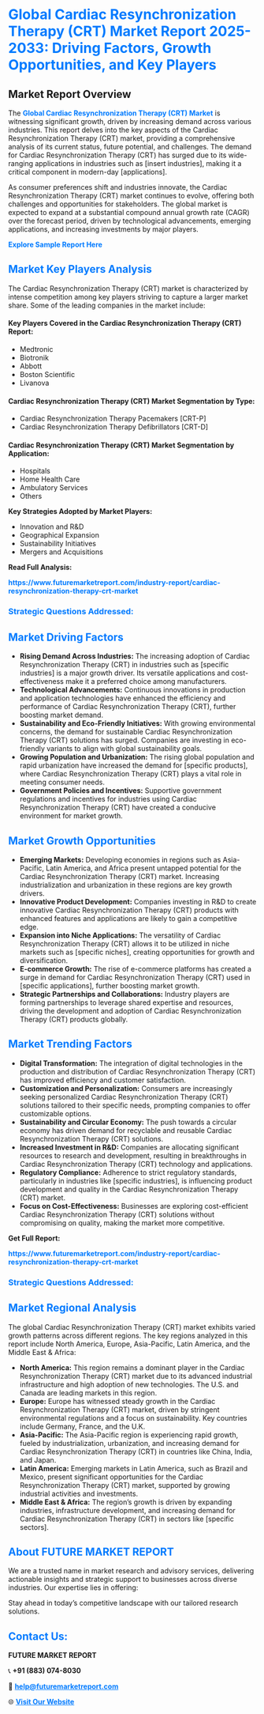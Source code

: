 <h1 style="color: #007BFF;">Global Cardiac Resynchronization Therapy (CRT) Market Report 2025-2033: Driving Factors, Growth Opportunities, and Key Players</h1>

<section id="overview">
<h2>Market Report Overview</h2>
<p>The <a href="https://www.futuremarketreport.com/industry-report/cardiac-resynchronization-therapy-crt-market" style="color: #007BFF; text-decoration: none;"><strong>Global Cardiac Resynchronization Therapy (CRT) Market</strong></a> is witnessing significant growth, driven by increasing demand across various industries. This report delves into the key aspects of the Cardiac Resynchronization Therapy (CRT) market, providing a comprehensive analysis of its current status, future potential, and challenges. The demand for Cardiac Resynchronization Therapy (CRT) has surged due to its wide-ranging applications in industries such as [insert industries], making it a critical component in modern-day [applications].</p>
<p>As consumer preferences shift and industries innovate, the Cardiac Resynchronization Therapy (CRT) market continues to evolve, offering both challenges and opportunities for stakeholders. The global market is expected to expand at a substantial compound annual growth rate (CAGR) over the forecast period, driven by technological advancements, emerging applications, and increasing investments by major players.</p>
</section>

<section id="overview">
<p><a href="https://www.futuremarketreport.com/request-sample/reportId=77149" style="color: #007BFF; text-decoration: none;"><strong>Explore Sample Report Here</strong></a></p>
</section>

<section id="key-players">
<h2 style="color: #007BFF;">Market Key Players Analysis</h2>
<p>The Cardiac Resynchronization Therapy (CRT) market is characterized by intense competition among key players striving to capture a larger market share. Some of the leading companies in the market include:</p>
<h4>Key Players Covered in the Cardiac Resynchronization Therapy (CRT) Report:</h4>
<ul><li>Medtronic</li><li>Biotronik</li><li>Abbott</li><li>Boston Scientific</li><li>Livanova</li></ul>
<h4>Cardiac Resynchronization Therapy (CRT) Market Segmentation by Type:</h4>
<ul><li>Cardiac Resynchronization Therapy Pacemakers [CRT-P]</li><li>Cardiac Resynchronization Therapy Defibrillators [CRT-D]</li></ul>

<h4>Cardiac Resynchronization Therapy (CRT) Market Segmentation by Application:</h4>
<ul><li>Hospitals</li><li>Home Health Care</li><li>Ambulatory Services</li><li>Others</li></ul>
<p><strong>Key Strategies Adopted by Market Players:</strong></p>
<ul>
<li>Innovation and R&D</li>
<li>Geographical Expansion</li>
<li>Sustainability Initiatives</li>
<li>Mergers and Acquisitions</li>
</ul>
</section>

<section>
<p><strong>Read Full Analysis: </strong></p><a href="https://www.futuremarketreport.com/industry-report/cardiac-resynchronization-therapy-crt-market" style="color: #007BFF; text-decoration: none;"><strong>https://www.futuremarketreport.com/industry-report/cardiac-resynchronization-therapy-crt-market</strong></a>
<h3 style="color: #007BFF;">Strategic Questions Addressed:</h3>
</section>

<section id="driving-factors">
<h2 style="color: #007BFF;">Market Driving Factors</h2>
<ul>
<li><strong>Rising Demand Across Industries:</strong> The increasing adoption of Cardiac Resynchronization Therapy (CRT) in industries such as [specific industries] is a major growth driver. Its versatile applications and cost-effectiveness make it a preferred choice among manufacturers.</li>
<li><strong>Technological Advancements:</strong> Continuous innovations in production and application technologies have enhanced the efficiency and performance of Cardiac Resynchronization Therapy (CRT), further boosting market demand.</li>
<li><strong>Sustainability and Eco-Friendly Initiatives:</strong> With growing environmental concerns, the demand for sustainable Cardiac Resynchronization Therapy (CRT) solutions has surged. Companies are investing in eco-friendly variants to align with global sustainability goals.</li>
<li><strong>Growing Population and Urbanization:</strong> The rising global population and rapid urbanization have increased the demand for [specific products], where Cardiac Resynchronization Therapy (CRT) plays a vital role in meeting consumer needs.</li>
<li><strong>Government Policies and Incentives:</strong> Supportive government regulations and incentives for industries using Cardiac Resynchronization Therapy (CRT) have created a conducive environment for market growth.</li>
</ul>
</section>

<section id="growth-opportunities">
<h2 style="color: #007BFF;">Market Growth Opportunities</h2>
<ul>
<li><strong>Emerging Markets:</strong> Developing economies in regions such as Asia-Pacific, Latin America, and Africa present untapped potential for the Cardiac Resynchronization Therapy (CRT) market. Increasing industrialization and urbanization in these regions are key growth drivers.</li>
<li><strong>Innovative Product Development:</strong> Companies investing in R&D to create innovative Cardiac Resynchronization Therapy (CRT) products with enhanced features and applications are likely to gain a competitive edge.</li>
<li><strong>Expansion into Niche Applications:</strong> The versatility of Cardiac Resynchronization Therapy (CRT) allows it to be utilized in niche markets such as [specific niches], creating opportunities for growth and diversification.</li>
<li><strong>E-commerce Growth:</strong> The rise of e-commerce platforms has created a surge in demand for Cardiac Resynchronization Therapy (CRT) used in [specific applications], further boosting market growth.</li>
<li><strong>Strategic Partnerships and Collaborations:</strong> Industry players are forming partnerships to leverage shared expertise and resources, driving the development and adoption of Cardiac Resynchronization Therapy (CRT) products globally.</li>
</ul>
</section>

<section id="trending-factors">
<h2 style="color: #007BFF;">Market Trending Factors</h2>
<ul>
<li><strong>Digital Transformation:</strong> The integration of digital technologies in the production and distribution of Cardiac Resynchronization Therapy (CRT) has improved efficiency and customer satisfaction.</li>
<li><strong>Customization and Personalization:</strong> Consumers are increasingly seeking personalized Cardiac Resynchronization Therapy (CRT) solutions tailored to their specific needs, prompting companies to offer customizable options.</li>
<li><strong>Sustainability and Circular Economy:</strong> The push towards a circular economy has driven demand for recyclable and reusable Cardiac Resynchronization Therapy (CRT) solutions.</li>
<li><strong>Increased Investment in R&D:</strong> Companies are allocating significant resources to research and development, resulting in breakthroughs in Cardiac Resynchronization Therapy (CRT) technology and applications.</li>
<li><strong>Regulatory Compliance:</strong> Adherence to strict regulatory standards, particularly in industries like [specific industries], is influencing product development and quality in the Cardiac Resynchronization Therapy (CRT) market.</li>
<li><strong>Focus on Cost-Effectiveness:</strong> Businesses are exploring cost-efficient Cardiac Resynchronization Therapy (CRT) solutions without compromising on quality, making the market more competitive.</li>
</ul>
</section>

<section>
<p><strong>Get Full Report: </strong></p><a href="https://www.futuremarketreport.com/industry-report/cardiac-resynchronization-therapy-crt-market" style="color: #007BFF; text-decoration: none;"><strong>https://www.futuremarketreport.com/industry-report/cardiac-resynchronization-therapy-crt-market</strong></a>
<h3 style="color: #007BFF;">Strategic Questions Addressed:</h3>
</section>


<section id="regional-analysis">
<h2 style="color: #007BFF;">Market Regional Analysis</h2>
<p>The global Cardiac Resynchronization Therapy (CRT) market exhibits varied growth patterns across different regions. The key regions analyzed in this report include North America, Europe, Asia-Pacific, Latin America, and the Middle East & Africa:</p>
<ul>
<li><strong>North America:</strong> This region remains a dominant player in the Cardiac Resynchronization Therapy (CRT) market due to its advanced industrial infrastructure and high adoption of new technologies. The U.S. and Canada are leading markets in this region.</li>
<li><strong>Europe:</strong> Europe has witnessed steady growth in the Cardiac Resynchronization Therapy (CRT) market, driven by stringent environmental regulations and a focus on sustainability. Key countries include Germany, France, and the U.K.</li>
<li><strong>Asia-Pacific:</strong> The Asia-Pacific region is experiencing rapid growth, fueled by industrialization, urbanization, and increasing demand for Cardiac Resynchronization Therapy (CRT) in countries like China, India, and Japan.</li>
<li><strong>Latin America:</strong> Emerging markets in Latin America, such as Brazil and Mexico, present significant opportunities for the Cardiac Resynchronization Therapy (CRT) market, supported by growing industrial activities and investments.</li>
<li><strong>Middle East & Africa:</strong> The region’s growth is driven by expanding industries, infrastructure development, and increasing demand for Cardiac Resynchronization Therapy (CRT) in sectors like [specific sectors].</li>
</ul>
</section>

<footer>
<h2 style="color: #007BFF;">About FUTURE MARKET REPORT</h2>
<p>We are a trusted name in market research and advisory services, delivering actionable insights and strategic support to businesses across diverse industries. Our expertise lies in offering:</p>

<p>Stay ahead in today’s competitive landscape with our tailored research solutions.</p>

<h2 style="color: #007BFF;">Contact Us:</h2>
<p><strong>FUTURE MARKET REPORT</strong></p>
<p>📞 <strong>+91 (883) 074-8030</strong></p>
<p>📧 <strong><a href="mailto:help@futuremarketreport.com" style="color: #007BFF;">help@futuremarketreport.com</a></strong></p>
<p>🌐 <strong><a href="https://www.futuremarketreport.com/" style="color: #007BFF;">Visit Our Website</a></strong></p>
</footer>